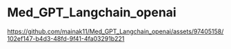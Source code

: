 # Med_GPT_Langchain_openai

https://github.com/mainak11/Med_GPT_Langchain_openai/assets/97405158/102ef147-b4d3-48fd-9f41-4fa03291b221

